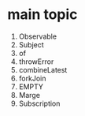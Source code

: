 # main topic
1. Observable 
2. Subject
3. of
4. throwError
5. combineLatest
6. forkJoin
7. EMPTY
8. Marge
9. Subscription
